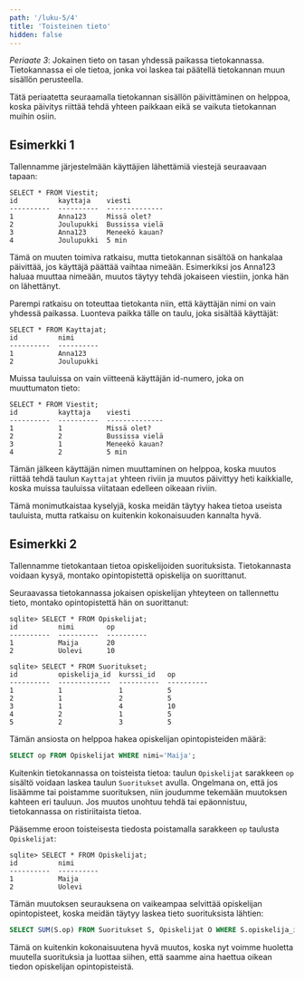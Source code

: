 ```yaml
---
path: '/luku-5/4'
title: 'Toisteinen tieto'
hidden: false
---
```


*Periaate 3*:
Jokainen tieto on tasan yhdessä paikassa tietokannassa.
Tietokannassa ei ole tietoa,
jonka voi laskea tai päätellä tietokannan
muun sisällön perusteella.

Tätä periaatetta seuraamalla tietokannan sisällön
päivittäminen on helppoa, koska päivitys riittää
tehdä yhteen paikkaan eikä se vaikuta tietokannan muihin osiin.

## Esimerkki 1

Tallennamme järjestelmään käyttäjien lähettämiä viestejä
seuraavaan tapaan:

```x
SELECT * FROM Viestit;
id          kayttaja    viesti     
----------  ----------  --------------
1           Anna123     Missä olet?
2           Joulupukki  Bussissa vielä
3           Anna123     Meneekö kauan?
4           Joulupukki  5 min   
```

Tämä on muuten toimiva ratkaisu, mutta tietokannan sisältöä
on hankalaa päivittää, jos käyttäjä päättää vaihtaa nimeään.
Esimerkiksi jos Anna123 haluaa muuttaa nimeään,
muutos täytyy tehdä jokaiseen viestiin, jonka hän on lähettänyt.

Parempi ratkaisu on toteuttaa tietokanta niin,
että käyttäjän nimi on vain yhdessä paikassa.
Luonteva paikka tälle on taulu, joka sisältää käyttäjät:

```x
SELECT * FROM Kayttajat;
id          nimi
----------  ----------
1           Anna123
2           Joulupukki
```

Muissa tauluissa on vain viitteenä käyttäjän id-numero,
joka on muuttumaton tieto:

```x
SELECT * FROM Viestit;
id          kayttaja    viesti     
----------  ----------  --------------
1           1           Missä olet?
2           2           Bussissa vielä
3           1           Meneekö kauan?
4           2           5 min   
```

Tämän jälkeen käyttäjän nimen muuttaminen on helppoa,
koska muutos riittää tehdä taulun `Kayttajat` yhteen riviin
ja muutos päivittyy heti kaikkialle, koska muissa tauluissa
viitataan edelleen oikeaan riviin.

Tämä monimutkaistaa kyselyjä, koska meidän täytyy hakea
tietoa useista tauluista, mutta ratkaisu on kuitenkin
kokonaisuuden kannalta hyvä.

## Esimerkki 2

Tallennamme tietokantaan tietoa opiskelijoiden suorituksista.
Tietokannasta voidaan kysyä, montako opintopistettä
opiskelija on suorittanut.

Seuraavassa tietokannassa jokaisen opiskelijan yhteyteen
on tallennettu tieto, montako opintopistettä hän on suorittanut:

```x
sqlite> SELECT * FROM Opiskelijat;
id          nimi        op        
----------  ----------  ----------
1           Maija       20        
2           Uolevi      10   
```

```x
sqlite> SELECT * FROM Suoritukset;
id          opiskelija_id  kurssi_id   op        
----------  -------------  ----------  ----------
1           1              1           5         
2           1              2           5         
3           1              4           10        
4           2              1           5         
5           2              3           5         
```

Tämän ansiosta on helppoa hakea opiskelijan opintopisteiden määrä:

```sql
SELECT op FROM Opiskelijat WHERE nimi='Maija';
```

Kuitenkin tietokannassa on toisteista tietoa:
taulun `Opiskelijat` sarakkeen `op` sisältö voidaan laskea
taulun `Suoritukset` avulla.
Ongelmana on, että jos lisäämme tai poistamme suorituksen,
niin joudumme tekemään muutoksen kahteen eri tauluun.
Jos muutos unohtuu tehdä tai epäonnistuu,
tietokannassa on ristiriitaista tietoa.

Pääsemme eroon toisteisesta tiedosta poistamalla
sarakkeen `op` taulusta `Opiskelijat`:

```x
sqlite> SELECT * FROM Opiskelijat;
id          nimi       
----------  ---------- 
1           Maija     
2           Uolevi    
```

Tämän muutoksen seurauksena on vaikeampaa selvittää
opiskelijan opintopisteet, koska meidän täytyy laskea
tieto suorituksista lähtien:

```sql
SELECT SUM(S.op) FROM Suoritukset S, Opiskelijat O WHERE S.opiskelija_id=O.id AND O.nimi='Maija';
```

Tämä on kuitenkin kokonaisuutena hyvä muutos,
koska nyt voimme huoletta muutella suorituksia
ja luottaa siihen, että saamme aina haettua oikean tiedon
opiskelijan opintopisteistä.
